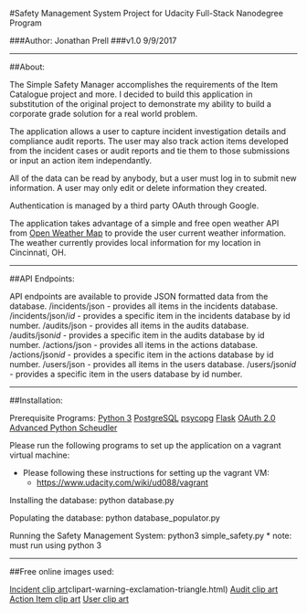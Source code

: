 
#Safety Management System Project for Udacity Full-Stack Nanodegree Program

###Author: Jonathan Prell
###v1.0	9/9/2017
_________________________________________________________________

##About:

The Simple Safety Manager accomplishes the requirements of the Item Catalogue project and more. I decided to build this application in substitution of the original project to demonstrate my ability to build a corporate grade solution for a real world problem.

The application allows a user to capture incident investigation details and compliance audit reports. The user may also track action items developed from the incident cases or audit reports and tie them to those submissions or input an action item independantly.

All of the data can be read by anybody, but a user must log in to submit new information. A user may only edit or delete information they created.

Authentication is managed by a third party OAuth through Google.

The application takes advantage of a simple and free open weather API from [Open Weather Map](https://openweathermap.org/api) to provide the user current weather information. The weather currently provides local information for my location in Cincinnati, OH.
_________________________________________________________________

##API Endpoints:

API endpoints are available to provide JSON formatted data from the database.
	/incidents/json 		- provides all items in the incidents database.
	/incidents/json/*id* 	- provides a specific item in the incidents database by id number.
	/audits/json 			- provides all items in the audits database.
	/audits/json*id* 		- provides a specific item in the audits database by id number.
	/actions/json 			- provides all items in the actions database.
	/actions/json*id* 		- provides a specific item in the actions database by id number.
	/users/json 			- provides all items in the users database.
	/users/json*id* 		- provides a specific item in the users database by id number.
_________________________________________________________________

##Installation:

Prerequisite Programs:
[Python 3](https://www.python.org/)
[PostgreSQL](https://www.postgresql.org/)
[psycopg](http://initd.org/psycopg/)
[Flask](http://flask.pocoo.org/)
[OAuth 2.0](https://oauth.net/2/)
[Advanced Python Scheudler](https://apscheduler.readthedocs.io/en/latest/)

Please run the following programs to set up the application on a vagrant virtual machine:
* Please following these instructions for setting up the vagrant VM:
	* https://www.udacity.com/wiki/ud088/vagrant

Installing the database:
	python database.py

Populating the database:
	python database_populator.py

Running the Safety Management System:
	python3 simple_safety.py
		* note: must run using python 3
_________________________________________________________________

##Free online images used:

[Incident clip art](http://www.clker.com/)clipart-warning-exclamation-triangle.html)
[Audit clip art](http://www.clipartpanda.com/clipart_images/downloads-2959318)
[Action Item clip art](https://www.1001freedownloads.com/free-clipart/checkbox-checked-3)
[User clip art](http://www.freeiconspng.com/img/909)
